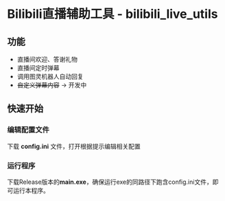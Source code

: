 # Bilibili直播辅助工具 - bilibili_live_utils

## 功能

- 直播间欢迎、答谢礼物
- 直播间定时弹幕
- 调用图灵机器人自动回复
- ~~自定义弹幕内容~~ -> 开发中

## 快速开始
### 编辑配置文件
下载 **config.ini** 文件，打开根据提示编辑相关配置
### 运行程序
下载Release版本的**main.exe**，确保运行exe的同路径下跑含config.ini文件，即可运行本程序。
